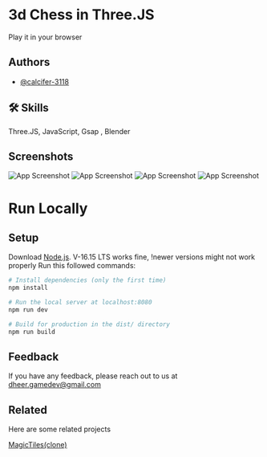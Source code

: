 
# 3d Chess in Three.JS

Play it in your browser








## Authors

- [@calcifer-3118](https://www.github.com/calcifer-3118)


## 🛠 Skills
Three.JS, JavaScript, Gsap , Blender

## Screenshots

![App Screenshot](https://i.ibb.co/QK3FxRH/Screenshot-78.png)
![App Screenshot](https://i.ibb.co/Sy4gtRK/Screenshot-76.png)
![App Screenshot](https://i.ibb.co/GPT8n48/Screenshot-75.png)
![App Screenshot](https://i.ibb.co/8d550Mc/Screenshot-73.png)

# Run Locally

## Setup
Download [Node.js](https://nodejs.org/dist/v16.15.0/node-v16.15.0-linux-x64.tar.xz).
V-16.15 LTS works fine, !newer versions might not work properly
Run this followed commands:

``` bash
# Install dependencies (only the first time)
npm install

# Run the local server at localhost:8080
npm run dev

# Build for production in the dist/ directory
npm run build
```

## Feedback

If you have any feedback, please reach out to us at dheer.gamedev@gmail.com


## Related

Here are some related projects

[MagicTiles(clone)](https://github.com/calcifer-3118/MagicTilesClone)

